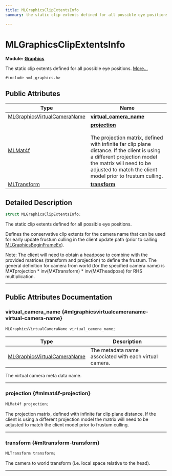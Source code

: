 ```yaml
---
title: MLGraphicsClipExtentsInfo
summary: the static clip extents defined for all possible eye positions. 

---
```


# MLGraphicsClipExtentsInfo

**Module:** **[Graphics](/versioned_docs/version-14-Jun-2023/api-ref/api/Modules/group___graphics/group___graphics.md)**



The static clip extents defined for all possible eye positions.  [More...](#detailed-description)


`#include <ml_graphics.h>`

## Public Attributes

| Type           | Name           |
| -------------- | -------------- |
| [MLGraphicsVirtualCameraName](/versioned_docs/version-14-Jun-2023/api-ref/api/Modules/group___graphics/group___graphics.md#enums-mlgraphicsvirtualcameraname) | **[virtual_camera_name](/versioned_docs/version-14-Jun-2023/api-ref/api/Modules/group___graphics/struct_m_l_graphics_clip_extents_info.md#mlgraphicsvirtualcameraname-virtual-camera-name)**  |
| [MLMat4f](/versioned_docs/version-14-Jun-2023/api-ref/api/Modules/group___common/struct_m_l_mat4f.md) | **[projection](/versioned_docs/version-14-Jun-2023/api-ref/api/Modules/group___graphics/struct_m_l_graphics_clip_extents_info.md#mlmat4f-projection)** <br></br>The projection matrix, defined with infinite far clip plane distance. If the client is using a different projection model the matrix will need to be adjusted to match the client model prior to frustum culling.  |
| [MLTransform](/versioned_docs/version-14-Jun-2023/api-ref/api/Modules/group___common/struct_m_l_transform.md) | **[transform](/versioned_docs/version-14-Jun-2023/api-ref/api/Modules/group___graphics/struct_m_l_graphics_clip_extents_info.md#mltransform-transform)**  |

## Detailed Description

```cpp
struct MLGraphicsClipExtentsInfo;
```

The static clip extents defined for all possible eye positions. 

Defines the conservative clip extents for the camera name that can be used for early update frustum culling in the client update path (prior to calling [MLGraphicsBeginFrameEx](/versioned_docs/version-14-Jun-2023/api-ref/api/Modules/group___graphics/group___graphics.md#mlresult-mlgraphicsbeginframeex)).




Note: The client will need to obtain a headpose to combine with the provided matrices (transform and projection) to define the frustum. The general definition for camera from world (for the specified camera name) is MATprojection * inv(MATtransform) * inv(MATheadpose) for RHS multiplication. 





-----------
## Public Attributes Documentation

### virtual_camera_name {#mlgraphicsvirtualcameraname-virtual-camera-name}

```cpp
MLGraphicsVirtualCameraName virtual_camera_name;
```



| Type | Description |
|--|--|
| [MLGraphicsVirtualCameraName](/versioned_docs/version-14-Jun-2023/api-ref/api/Modules/group___graphics/group___graphics.md#enums-mlgraphicsvirtualcameraname) | The metadata name associated with each virtual camera.  |


The virtual camera meta data name. 





-----------

### projection {#mlmat4f-projection}

```cpp
MLMat4f projection;
```

The projection matrix, defined with infinite far clip plane distance. If the client is using a different projection model the matrix will need to be adjusted to match the client model prior to frustum culling. 





-----------

### transform {#mltransform-transform}

```cpp
MLTransform transform;
```


The camera to world transform (i.e. local space relative to the head). 





-----------


